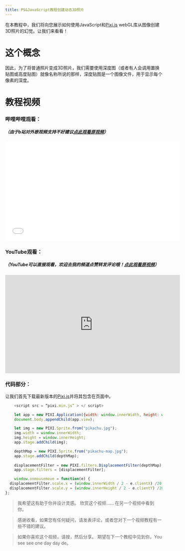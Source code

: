 ```yaml
---
title: PS&JavaScript教程创建动态3D照片
---
```

在本教程中，我们将向您展示如何使用JavaScript和[Pixi.js](https://www.pixijs.com/ "Pixi.js") webGL库从图像创建3D照片的幻觉。让我们来看看！

<!-- more -->

# **这个概念**
因此，为了将普通照片变成3D照片，我们需要使用深度图（或者有人会调用置换贴图或高度贴图）就像名称所说的那样，深度贴图是一个图像文件，用于显示每个像素的深度。
# 教程视频
### 哔哩哔哩观看：
##### （由于b站对外嵌视频支持不好建议[点此观看原视频](https://www.bilibili.com/video/av55355837/ "点此观看原视频")）
<iframe width="560" height="315" src="//player.bilibili.com/player.html?aid=55355837&cid=96792753&page=1" scrolling="no" border="0" frameborder="no" framespacing="0" allowfullscreen="true"> </iframe>

### YouTube观看：
##### （YouTube可以直接观看，欢迎去我的频道点赞转发评论哦！[点此观看原视频](https://www.bilibili.com/video/av55355837/ "点此观看原视频")）
<iframe width="560" height="315" src="https://www.youtube.com/embed/PGepIYuQu7U" frameborder="0" allow="accelerometer; autoplay; encrypted-media; gyroscope; picture-in-picture" allowfullscreen></iframe>

### 代码部分：
让我们首先下载最新版本的[Pixi.js](https://www.pixijs.com/ "Pixi.js")并将其包含在页面中。

```javascript
	<script src = “pixi.min.js” > </ script>

	let app = new PIXI.Application({width: window.innerWidth, height: window.innerHeight});
	document.body.appendChild(app.view);

	let img = new PIXI.Sprite.from("pikachu.jpg");
	img.width = window.innerWidth;
	img.height = window.innerHeight;
	app.stage.addChild(img);

	depthMap = new PIXI.Sprite.from("pikachu-map.jpg");
	app.stage.addChild(depthMap);
        
	displacementFilter = new PIXI.filters.DisplacementFilter(depthMap);
	app.stage.filters = [displacementFilter];

	window.onmousemove = function(e) {
  displacementFilter.scale.x = (window.innerWidth / 2 - e.clientX) /20;
  displacementFilter.scale.y = (window.innerHeight / 2 - e.clientY) /20;
};

```

> 我希望这有助于你并设计灵感。
欣赏这个视频......
在另一个视频中看到你。

> 感谢收看，如果您有任何疑问，请发表评论，或者您对下一个视频教程有一些不错的建议。

> 如果你喜欢这个视频，请按，然后分享。
期望在下一个教程中见到你，You see see one day day de。
